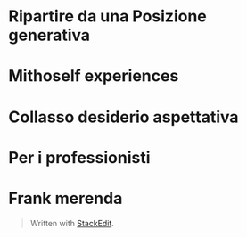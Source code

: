 
# Ripartire da una Posizione generativa

# Mithoself experiences

# Collasso desiderio aspettativa


# Per i professionisti

# Frank merenda


> Written with [StackEdit](https://stackedit.io/).
<!--stackedit_data:
eyJoaXN0b3J5IjpbNTI5NzY4NTQzXX0=
-->